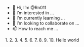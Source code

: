 - 👋 Hi, I’m @Rn011
- 👀 I’m interested in ...
- 🌱 I’m currently learning ...
- 💞️ I’m looking to collaborate on ...
- 📫 How to reach me ...

<!---
Rn011/Rn011 is a ✨ special ✨ repository because its `README.md` (this file) appears on your GitHub profile.
You can click the Preview link to take a look at your changes.
--->
1.<!DOCTYPE html>
2.<html>
3.  <head>
4.    <meta charset="utf-8">
5.    <meta name="viewport" 
  content="width=device-width">
6.    <title>repl.it</title>
7.    <link href="style.css" 
  rel="stylesheet" type="text/css" />
8.  </head>
9.  <body>
10.   Hello world
      <script src="script.js"></script>
  </body>
</html>
